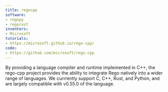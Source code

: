 ```yaml
---
title: regocpp
software:
- regopy
- regorust
inventors:
- Microsoft
tutorials:
- https://microsoft.github.io/rego-cpp/
code:
- https://github.com/microsoft/rego-cpp
---
```

By providing a language compiler and runtime implemented in C++, the rego-cpp project provides the ability to integrate Rego natively into a wider range of languages. We currrently support C, C++, Rust, and Python, and are largely compatible with v0.55.0 of the language.